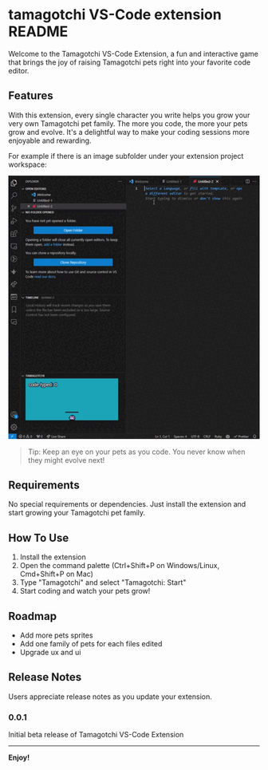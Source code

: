 # tamagotchi VS-Code extension README

Welcome to the Tamagotchi VS-Code Extension, a fun and interactive game that brings the joy of raising Tamagotchi pets right into your favorite code editor.

## Features

With this extension, every single character you write helps you grow your very own Tamagotchi pet family. The more you code, the more your pets grow and evolve. It's a delightful way to make your coding sessions more enjoyable and rewarding.

For example if there is an image subfolder under your extension project workspace:

![feature X](./media/demo.gif)

> Tip: Keep an eye on your pets as you code. You never know when they might evolve next!

## Requirements

No special requirements or dependencies. Just install the extension and start growing your Tamagotchi pet family.

## How To Use

1. Install the extension
2. Open the command palette (Ctrl+Shift+P on Windows/Linux, Cmd+Shift+P on Mac)
3. Type "Tamagotchi" and select "Tamagotchi: Start"
4. Start coding and watch your pets grow!

## Roadmap

* Add more pets sprites
* Add one family of pets for each files edited
* Upgrade ux and ui

## Release Notes

Users appreciate release notes as you update your extension.

### 0.0.1

Initial beta release of Tamagotchi VS-Code Extension

---

**Enjoy!**
